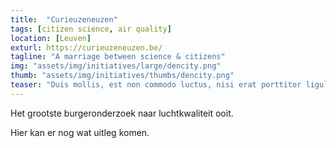 ```yaml
---
title:  "Curieuzeneuzen"
tags: [citizen science, air quality]
location: [Leuven]
exturl: https://curieuzeneuzen.be/
tagline: "A marriage between science & citizens"
img: "assets/img/initiatives/large/dencity.png"
thumb: "assets/img/initiatives/thumbs/dencity.png"
teaser: "Duis mollis, est non commodo luctus, nisi erat porttitor ligula, eget lacinia odio sem nec elit."
---
```

Het grootste burgeronderzoek naar luchtkwaliteit ooit.

Hier kan er nog wat uitleg komen.
